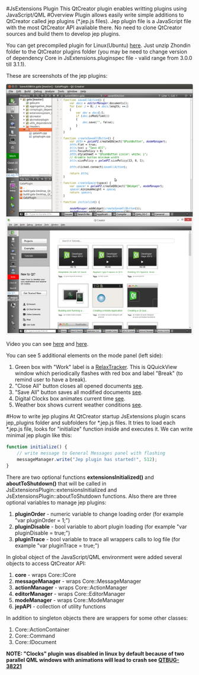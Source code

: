 #JsExtensions Plugin
This QtCreator plugin enables writting plugins using JavaScript/QML
#Overview
Plugin allows easily write simple additions to QtCreator called jep plugins (*.jep.js files).
Jep plugin file is a JavaScript file with the most QtCreator API avaliable there.
No need to clone QtCreator sources and build them to develop jep plugins.

You can get precompiled plugin for Linux(Ubuntu) [here](https://github.com/lexxmark/QtCreator-JsExtensions-Plugin/releases/download/v0.0.1/ZhondinLinux64.tar.gz). Just unzip Zhondin folder to the QtCreator plugins folder (you may be need to change version of dependency Core in JsExtensions.pluginspec file - valid range from 3.0.0 till 3.1.1).

These are screenshots of the jep plugins:

![Demo_screenshot_linux](img/Demo.png)
![Demo_screenshot_windows](img/DemoWin.png)

Video you can see [here](http://youtu.be/GGCcGts3B2I) and [here](http://www.youtube.com/watch?v=VHhEt3un_f4).

You can see 5 additional elements on the mode panel (left side):

1. Green box with "Work" label is a [RelaxTracker](https://github.com/lexxmark/QtCreator-JsExtensions-Plugin/tree/master/jep_plugins/RelaxTracker). This is QQuickView window which periodically flashes with red box and label "Break" (to remind user to have a break).
2. "Close All" button closes all opened documents [see](https://github.com/lexxmark/QtCreator-JsExtensions-Plugin/blob/master/jep_plugins/CloseAllBttn/CloseAllBttn.jep.js).
3. "Save All" button saves all modified documents [see](https://github.com/lexxmark/QtCreator-JsExtensions-Plugin/blob/master/jep_plugins/SaveAllBttn/SaveAllBttn.jep.js).
4. Digital Clocks box animates current time [see](https://github.com/lexxmark/QtCreator-JsExtensions-Plugin/tree/master/jep_plugins/Clock).
5. Weather box shows current weather conditions [see](https://github.com/lexxmark/QtCreator-JsExtensions-Plugin/tree/master/pluginshondin/Weather).

#How to write jep plugins
At QtCreator startup JsExtensions plugin scans jep_plugins folder and subfolders for *.jep.js files. It tries to load each *.jep.js file, looks for "initialize" function inside and executes it. We can write minimal jep plugin like this:

```JavaScript
function initialize() {
    // write message to General Messages panel with flashing
    messageManager.write("Jep plugin has started!", 512);
}
```

There are two optional functions **extensionsInitialized()** and **aboutToShutdown()** that will be called in JsExtensionsPlugin::extensionsInitialized and JsExtensionsPlugin::aboutToShutdown functions. Also there are three optional variables to manage jep plugins:

1. **pluginOrder** - numeric variable to change loading order (for example "var pluginOrder = 1;")
2. **pluginDisable** - bool variable to abort plugin loading (for example "var pluginDisable = true;")
3. **pluginTrace** - bool variable to trace all wrappers calls to log file (for example "var pluginTrace = true;")

In global object of the JavaScript/QML environment were added several objects to access QtCreator API:

1. **core** - wraps Core::ICore
2. **messageManager** - wraps Core::MessageManager
3. **actionManager** - wraps Core::ActionManager
4. **editorManager** - wraps Core::EditorManager
5. **modeManager** - wraps Core::ModeManager
6. **jepAPI** - collection of utility functions

In addition to singleton objects there are wrappers for some other classes:

1. Core::ActionContainer
2. Core::Command
3. Core::IDocument

**NOTE: "Clocks" plugin was disabled in linux by default because of two parallel QML windows with animations will lead to crash see [QTBUG-38221](https://bugreports.qt-project.org/browse/QTBUG-38221)**